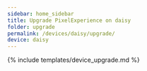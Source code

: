 ```yaml
---
sidebar: home_sidebar
title: Upgrade PixelExperience on daisy
folder: upgrade
permalink: /devices/daisy/upgrade/
device: daisy
---
```

{% include templates/device_upgrade.md %}
